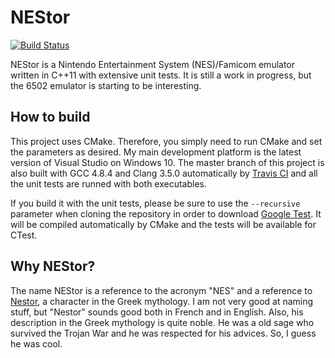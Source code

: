 # NEStor
[![Build Status](https://travis-ci.org/emgre/NEStor.svg?branch=master)](https://travis-ci.org/emgre/NEStor)

NEStor is a Nintendo Entertainment System (NES)/Famicom emulator written in C++11 with extensive unit tests.
It is still a work in progress, but the 6502 emulator is starting to be interesting.

## How to build
This project uses CMake. Therefore, you simply need to run CMake and set the parameters as desired.
My main development platform is the latest version of Visual Studio on Windows 10. The master branch of this project
is also built with GCC 4.8.4 and Clang 3.5.0 automatically by [Travis CI](https://travis-ci.org/emgre/NEStor) and all
the unit tests are runned with both executables.

If you build it with the unit tests, please be sure to use the `--recursive` parameter when cloning the repository in order to download [Google Test](https://github.com/google/googletest). It will be compiled automatically by CMake and the tests will be available for CTest.

## Why NEStor?
The name NEStor is a reference to the acronym "NES" and a reference to [Nestor](https://en.wikipedia.org/wiki/Nestor_(mythology)), a character in the Greek mythology.
I am not very good at naming stuff, but "Nestor" sounds good both in French and in English. Also, his
description in the Greek mythology is quite noble. He was a old sage who survived the Trojan War and he was
respected for his advices. So, I guess he was cool.